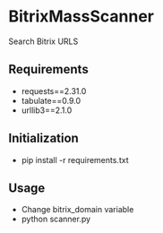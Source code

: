 # BitrixMassScanner
Search Bitrix URLS

## Requirements
- requests==2.31.0
- tabulate==0.9.0
- urllib3==2.1.0

## Initialization
- pip install -r requirements.txt

## Usage
- Change bitrix_domain variable
- python scanner.py